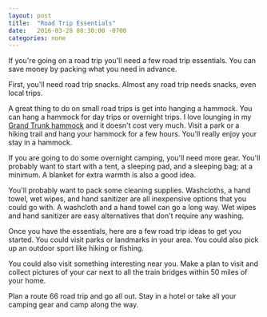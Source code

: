 ```yaml
---
layout: post
title:  "Road Trip Essentials"
date:   2016-03-28 08:30:00 -0700
categories: none
---
```

If you're going on a road trip you'll need a few road trip essentials. You can save money by packing what you need in advance.

First, you'll need road trip snacks. Almost any road trip needs snacks, even local trips.

A great thing to do on small road trips is get into hanging a hammock. You can hang a hammock for day trips or overnight trips. I love lounging in my [Grand Trunk hammock](http://amzn.to/1UxGRDe) and it doesn't cost very much. Visit a park or a hiking trail and hang your hammock for a few hours. You'll really enjoy your stay in a hammock.

If you are going to do some overnight camping, you'll need more gear. You'll probably want to start with a tent, a sleeping pad, and a sleeping bag; at a minimum.  A blanket for extra warmth is also a good idea.

You'll probably want to pack some cleaning supplies. Washcloths, a hand towel, wet wipes, and hand sanitizer are all inexpensive options that you could go with. A washcloth and a hand towel can go a long way. Wet wipes and hand sanitizer are easy alternatives that don't require any washing.

Once you have the essentials, here are a few road trip ideas to get you started. You could visit parks or landmarks in your area. You could also pick up an outdoor sport like hiking or fishing.

You could also visit something interesting near you. Make a plan to visit and collect pictures of your car next to all the train bridges within 50 miles of your home.

Plan a route 66 road trip and go all out. Stay in a hotel or take all your camping gear and camp along the way.